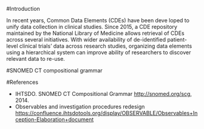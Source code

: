 #Introduction

In recent years, Common Data Elements (CDEs) have been deve
loped to unify data collection in clinical studies. Since 2015, a CDE repository maintained by the National Library of Medicine allows retrieval of CDEs across several initiatives. With wider availability of de-identified patient-level clinical trials’ data across research studies, organizing data elements using a hierarchical system can improve ability of researchers to discover relevant data to re-use.

#SNOMED CT compositional grammar

#References
 - IHTSDO. SNOMED CT Compositional Grammar http://snomed.org/scg, 2014.
 - Observables and investigation procedures redesign https://confluence.ihtsdotools.org/display/OBSERVABLE/Observables+Inception-Elaboration+document


